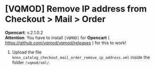 # [VQMOD] Remove IP address from Checkout > Mail > Order

**Opencart**: v.2.1.0.2  
**Attention**: You have to install `[VQMOD]` for **Opencart** ( https://github.com/vqmod/vqmod/releases ) for this to work!

1. Upload the file `knns_catalog_checkout_mail_order_remove_ip_address.xml` inside the folder `/vqmod/xml/`.
